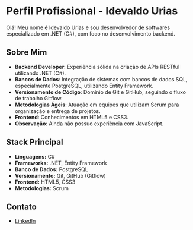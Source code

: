 # Perfil Profissional - Idevaldo Urias

Olá! Meu nome é Idevaldo Urias e sou desenvolvedor de softwares especializado em .NET (C#), com foco no desenvolvimento backend.

## Sobre Mim

- **Backend Developer**: Experiência sólida na criação de APIs RESTful utilizando .NET (C#).
- **Bancos de Dados**: Integração de sistemas com bancos de dados SQL, especialmente PostgreSQL, utilizando Entity Framework.
- **Versionamento de Código**: Domínio de Git e GitHub, seguindo o fluxo de trabalho Gitflow.
- **Metodologias Ágeis**: Atuação em equipes que utilizam Scrum para organização e entrega de projetos.
- **Frontend**: Conhecimentos em HTML5 e CSS3.
- **Observação**: Ainda não possuo experiência com JavaScript.

## Stack Principal

- **Linguagens:** C#
- **Frameworks:** .NET, Entity Framework
- **Banco de Dados:** PostgreSQL
- **Versionamento:** Git, GitHub (Gitflow)
- **Frontend:** HTML5, CSS3
- **Metodologias:** Scrum

## Contato

- [LinkedIn](https://www.linkedin.com/in/idevaldo-urias)

